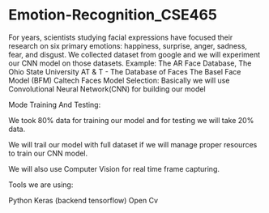 # Emotion-Recognition_CSE465
For years, scientists studying facial expressions have focused their research on six primary emotions: happiness, surprise, anger, sadness, fear, and disgust.
We collected dataset from google and we will experiment our CNN model on those datasets. 
Example:
The AR Face Database, The Ohio State University
AT & T - The Database of Faces
The Basel Face Model (BFM)
Caltech Faces
Model Selection:
Basically we will use Convolutional Neural Network(CNN) for building our model

Mode Training And Testing:

We took 80% data for training our model and for testing we will take 20% data.

We will trail our model with full dataset if we will manage proper resources to train our CNN model.


We will also use Computer Vision for real time frame capturing.

Tools we are using:

Python
Keras (backend tensorflow)
Open Cv




